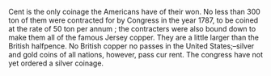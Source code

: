   Cent is the only coinage the Americans have of their won. No less than 300 ton of them were contracted for by Congress in the year 1787, to be coined at the rate of 50 ton per annum ; the contracters were also bound down to make them all of the famous Jersey copper. They are a little larger than the British halfpence. No British copper no passes in the United States;–silver and gold coins of all nations, however, pass cur rent. The congress have not yet ordered a silver coinage.